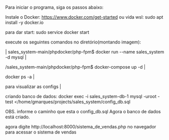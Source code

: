 Para iniciar o programa, siga os passos abaixo:

Instale o Docker: https://www.docker.com/get-started
ou vida wsl: sudo apt install -y docker.io

para dar start:
sudo service docker start

execute os seguintes comandos no diretório(montando imagem):

| sales_system-main/phpdocker/php-fpm$ docker run --name sales_system -d mysql | 

/sales_system-main/phpdocker/php-fpm$ docker-compose up -d | 

docker ps -a | 

para visualizar as configs |

criando banco de dados:
docker exec -i sales_system-db-1 mysql -uroot -test </home/gmarques/projects/sales_system/config_db.sql

OBS. informe o caminho que esta o config_db.sql
Agora o banco de dados está criado.

agora digite http://localhost:8000/sistema_de_vendas.php no navegador para acessar o sistema de vendas

